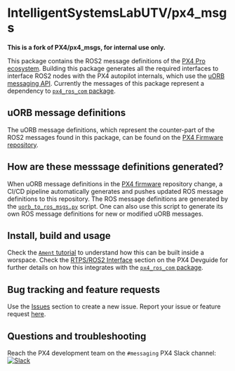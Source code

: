 # IntelligentSystemsLabUTV/px4_msgs
**This is a fork of PX4/px4_msgs, for internal use only.**

This package contains the ROS2 message definitions of the [PX4 Pro ecosystem](https://px4.io/). Building this package generates all the required interfaces to interface ROS2 nodes with the PX4 autopilot internals, which use the [uORB messaging API](https://dev.px4.io/en/middleware/uorb.html). Currently the messages of this package represent a dependency to [`px4_ros_com` package](https://github.com/PX4/px4_ros_com).

## uORB message definitions

The uORB message definitions, which represent the counter-part of the ROS2 messages found in this package, can be found on the [PX4 Firmware repository](https://github.com/PX4/Firmware).

## How are these messsage definitions generated?

When uORB message definitions in the [PX4 firmware](https://github.com/PX4/Firmware) repository change, a CI/CD pipeline automatically generates and pushes updated ROS message definitions to this repository. The ROS message definitions are generated by the [`uorb_to_ros_msgs.py`](https://github.com/PX4/Firmware/blob/master/msg/tools/uorb_to_ros_msgs.py) script. One can also use this script to generate its own ROS message definitions for new or modified uORB messages.

## Install, build and usage

Check the [`Ament` tutorial](https://index.ros.org/doc/ros2/Tutorials/Ament-Tutorial/) to understand how this can be built inside a worspace. Check the [RTPS/ROS2 Interface](https://dev.px4.io/en/middleware/micrortps.html) section on the PX4 Devguide for further details on how this integrates with the [`px4_ros_com` package](https://github.com/PX4/px4_ros_com).

## Bug tracking and feature requests

Use the [Issues](https://github.com/PX4/px4_msgs/issues) section to create a new issue. Report your issue or feature request [here](https://github.com/PX4/px4_msgs/issues/new).

## Questions and troubleshooting

Reach the PX4 development team on the `#messaging` PX4 Slack channel:
[![Slack](https://px4-slack.herokuapp.com/badge.svg)](http://slack.px4.io)
